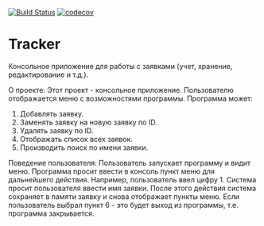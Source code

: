 [![Build Status](https://travis-ci.com/elizalex/Tracker.svg?branch=main)](https://travis-ci.com/elizalex/Tracker)
[![codecov](https://codecov.io/gh/elizalex/Tracker/branch/main/graph/badge.svg?token=QW7Y0FSTWC)](https://codecov.io/gh/elizalex/Tracker)

# Tracker
Консольное приложение для работы с заявками (учет, хранение, редактирование и т.д.).

О проекте:
Этот проект - консольное приложение. Пользователю отображается меню с возможностями программы.
Программа может:
1. Добавлять заявку.
2. Заменять заявку на новую заявку по ID.
3. Удалять заявку по ID.
4. Отображать список всех заявок.
5. Производить поиск по имени заявки.

Поведение пользователя:
Пользователь запускает программу и видит меню. Программа просит ввести в консоль пункт меню для дальнейшего действия.
Например, пользователь ввел цифру 1. Система просит пользователя ввести имя заявки. После этого действия система
сохраняет в памяти заявку и снова отображает пункты меню.
Если пользователь выбрал пункт 6 - это будет выход из программы, т.е. программа закрывается.


